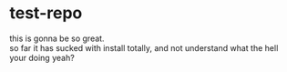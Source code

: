 # test-repo  

this is gonna be so great.  
so far it has sucked with install
totally, and not understand what the hell your doing yeah?

